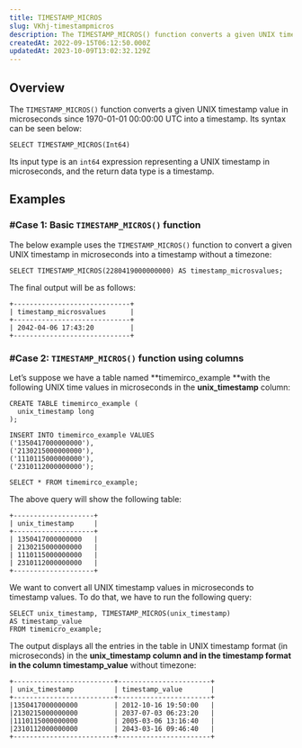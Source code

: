 ```yaml
---
title: TIMESTAMP_MICROS
slug: VKhj-timestampmicros
description: The TIMESTAMP_MICROS() function converts a given UNIX timestamp value in microseconds. Let's go over its overview and examples in this thorough guide.
createdAt: 2022-09-15T06:12:50.000Z
updatedAt: 2023-10-09T13:02:32.129Z
---
```


## Overview

The `TIMESTAMP_MICROS()` function converts a given UNIX timestamp value in microseconds since 1970-01-01 00:00:00 UTC into a timestamp. Its syntax can be seen below:

```pgsql
SELECT TIMESTAMP_MICROS(Int64)
```

Its input type is an `int64` expression representing a UNIX timestamp in microseconds, and the return data type is a timestamp.

## Examples

### #Case 1: Basic `TIMESTAMP_MICROS()` function

The below example uses the `TIMESTAMP_MICROS()` function to convert a given UNIX timestamp in microseconds into a timestamp without a timezone:

```pgsql
SELECT TIMESTAMP_MICROS(2280419000000000) AS timestamp_microsvalues;
```

The final output will be as follows:

```pgsql
+-----------------------------+
| timestamp_microsvalues      |
+-----------------------------+
| 2042-04-06 17:43:20         |
+-----------------------------+
```

### #Case 2: `TIMESTAMP_MICROS()` function using columns

Let’s suppose we have a table named **timemirco\_example **with the following UNIX time values in microseconds in the **unix\_timestamp** column:

```pgsql
CREATE TABLE timemirco_example (
  unix_timestamp long
);

INSERT INTO timemirco_example VALUES 
('1350417000000000'),
('2130215000000000'),
('1110115000000000'),
('2310112000000000');
```

```pgsql
SELECT * FROM timemirco_example;
```

The above query will show the following table:

```pgsql
+--------------------+
| unix_timestamp     | 
+--------------------+
| 1350417000000000   |
| 2130215000000000   |
| 1110115000000000   |
| 2310112000000000   |
+--------------------+
```

We want to convert all UNIX timestamp values in microseconds to timestamp values. To do that, we have to run the following query:

```pgsql
SELECT unix_timestamp, TIMESTAMP_MICROS(unix_timestamp)
AS timestamp_value
FROM timemicro_example;
```

The output displays all the entries in the table in UNIX timestamp format (in microseconds) in the **unix\_timestamp **column and in the timestamp format in the column** timestamp\_value** without timezone:

```pgsql
+-------------------------+-----------------------+
| unix_timestamp          | timestamp_value       |
+-------------------------+-----------------------+
|1350417000000000         | 2012-10-16 19:50:00   |
|2130215000000000         | 2037-07-03 06:23:20   |
|1110115000000000         | 2005-03-06 13:16:40   |
|2310112000000000         | 2043-03-16 09:46:40   |
+-------------------------+-----------------------+
```

